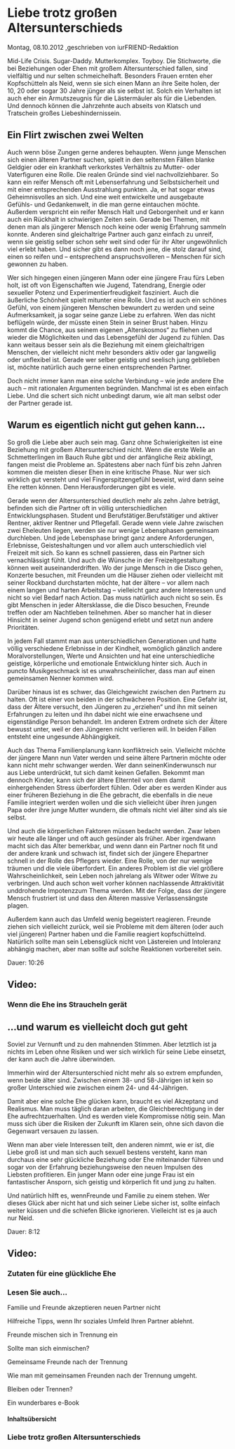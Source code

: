 # Liebe trotz großen Altersunterschieds

Montag, 08.10.2012 ,geschrieben von iurFRIEND-Redaktion

Mid-Life Crisis. Sugar-Daddy. Mutterkomplex. Toyboy. Die Stichworte, die bei Beziehungen oder Ehen mit großem Altersunterschied fallen, sind vielfältig und nur selten schmeichelhaft. Besonders Frauen ernten eher Kopfschütteln als Neid, wenn sie sich einen Mann an ihre Seite holen, der 10, 20 oder sogar 30 Jahre jünger als sie selbst ist. Solch ein Verhalten ist auch eher ein Armutszeugnis für die Lästermäuler als für die Liebenden. Und dennoch können die Jahrzehnte auch abseits von Klatsch und Tratschein großes Liebeshindernissein.

## Ein Flirt zwischen zwei Welten

Auch wenn böse Zungen gerne anderes behaupten. Wenn junge Menschen sich einen älteren Partner suchen, spielt in den seltensten Fällen blanke Geldgier oder ein krankhaft verkorkstes Verhältnis zu Mutter- oder Vaterfiguren eine Rolle. Die realen Gründe sind viel nachvollziehbarer. So kann ein reifer Mensch oft mit Lebenserfahrung und Selbstsicherheit und mit einer entsprechenden Ausstrahlung punkten. Ja, er hat sogar etwas Geheimnisvolles an sich. Und eine weit entwickelte und ausgebaute Gefühls- und Gedankenwelt, in die man gerne eintauchen möchte. Außerdem verspricht ein reifer Mensch Halt und Geborgenheit und er kann auch ein Rückhalt in schwierigen Zeiten sein. Gerade bei Themen, mit denen man als jüngerer Mensch noch keine oder wenig Erfahrung sammeln konnte. Anderen sind gleichaltrige Partner auch ganz einfach zu unreif, wenn sie geistig selber schon sehr weit sind oder für ihr Alter ungewöhnlich viel erlebt haben. Und sicher gibt es dann noch jene, die stolz darauf sind, einen so reifen und – entsprechend anspruchsvolleren – Menschen für sich gewonnen zu haben.

Wer sich hingegen einen jüngeren Mann oder eine jüngere Frau fürs Leben holt, ist oft von Eigenschaften wie Jugend, Tatendrang, Energie oder sexueller Potenz und Experimentierfreudigkeit fasziniert. Auch die äußerliche Schönheit spielt mitunter eine Rolle. Und es ist auch ein schönes Gefühl, von einem jüngeren Menschen bewundert zu werden und seine Aufmerksamkeit, ja sogar seine ganze Liebe zu erfahren. Wen das nicht beflügeln würde, der müsste einen Stein in seiner Brust haben. Hinzu kommt die Chance, aus seinem eigenen „Alterskosmos“ zu fliehen und wieder die Möglichkeiten und das Lebensgefühl der Jugend zu fühlen. Das kann weitaus besser sein als die Beziehung mit einem gleichaltrigen Menschen, der vielleicht nicht mehr besonders aktiv oder gar langweilig oder unflexibel ist. Gerade wer selber geistig und seelisch jung geblieben ist, möchte natürlich auch gerne einen entsprechenden Partner.

Doch nicht immer kann man eine solche Verbindung – wie jede andere Ehe auch – mit rationalen Argumenten begründen. Manchmal ist es eben einfach Liebe. Und die schert sich nicht unbedingt darum, wie alt man selbst oder der Partner gerade ist.

## Warum es eigentlich nicht gut gehen kann...

So groß die Liebe aber auch sein mag. Ganz ohne Schwierigkeiten ist eine Beziehung mit großem Altersunterschied nicht. Wenn die erste Welle an Schmetterlingen im Bauch Ruhe gibt und der anfängliche Reiz abklingt, fangen meist die Probleme an. Spätestens aber nach fünf bis zehn Jahren kommen die meisten dieser Ehen in eine kritische Phase. Nur wer sich wirklich gut versteht und viel Fingerspitzengefühl beweist, wird dann seine Ehe retten können. Denn Herausforderungen gibt es viele.

Gerade wenn der Altersunterschied deutlich mehr als zehn Jahre beträgt, befinden sich die Partner oft in völlig unterschiedlichen Entwicklungsphasen. Student und Berufstätiger.Berufstätiger und aktiver Rentner, aktiver Rentner und Pflegefall. Gerade wenn viele Jahre zwischen zwei Eheleuten liegen, werden sie nur wenige Lebensphasen gemeinsam durchleben. Und jede Lebensphase bringt ganz andere Anforderungen, Erlebnisse, Geisteshaltungen und vor allem auch unterschiedlich viel Freizeit mit sich. So kann es schnell passieren, dass ein Partner sich vernachlässigt fühlt. Und auch die Wünsche in der Freizeitgestaltung können weit auseinanderdriften. Wo der junge Mensch in die Disco gehen, Konzerte besuchen, mit Freunden um die Häuser ziehen oder vielleicht mit seiner Rockband durchstarten möchte, hat der ältere – vor allem nach einem langen und harten Arbeitstag – vielleicht ganz andere Interessen und nicht so viel Bedarf nach Action. Das muss natürlich auch nicht so sein. Es gibt Menschen in jeder Altersklasse, die die Disco besuchen, Freunde treffen oder am Nachtleben teilnehmen. Aber so mancher hat in dieser Hinsicht in seiner Jugend schon genügend erlebt und setzt nun andere Prioritäten.

In jedem Fall stammt man aus unterschiedlichen Generationen und hatte völlig verschiedene Erlebnisse in der Kindheit, womöglich gänzlich andere Moralvorstellungen, Werte und Ansichten und hat eine unterschiedliche geistige, körperliche und emotionale Entwicklung hinter sich. Auch in puncto Musikgeschmack ist es unwahrscheinlicher, dass man auf einen gemeinsamen Nenner kommen wird.

Darüber hinaus ist es schwer, das Gleichgewicht zwischen den Partnern zu halten. Oft ist einer von beiden in der schwächeren Position. Eine Gefahr ist, dass der Ältere versucht, den Jüngeren zu „erziehen“ und ihn mit seinen Erfahrungen zu leiten und ihn dabei nicht wie eine erwachsene und eigenständige Person behandelt. Im anderen Extrem ordnete sich der Ältere bewusst unter, weil er den Jüngeren nicht verlieren will. In beiden Fällen entsteht eine ungesunde Abhängigkeit.

Auch das Thema Familienplanung kann konfliktreich sein. Vielleicht möchte der jüngere Mann nun Vater werden und seine ältere Partnerin möchte oder kann nicht mehr schwanger werden. Wer dann seinenKinderwunsch nur aus Liebe unterdrückt, tut sich damit keinen Gefallen. Bekommt man dennoch Kinder, kann sich der ältere Elternteil von dem damit einhergehenden Stress überfordert fühlen. Oder aber es werden Kinder aus einer früheren Beziehung in die Ehe gebracht, die ebenfalls in die neue Familie integriert werden wollen und die sich vielleicht über ihren jungen Papa oder ihre junge Mutter wundern, die oftmals nicht viel älter sind als sie selbst.

Und auch die körperlichen Faktoren müssen bedacht werden. Zwar leben wir heute alle länger und oft auch gesünder als früher. Aber irgendwann macht sich das Alter bemerkbar, und wenn dann ein Partner noch fit und der andere krank und schwach ist, findet sich der jüngere Ehepartner schnell in der Rolle des Pflegers wieder. Eine Rolle, von der nur wenige träumen und die viele überfordert. Ein anderes Problem ist die viel größere Wahrscheinlichkeit, sein Leben noch jahrelang als Witwer oder Witwe zu verbringen. Und auch schon weit vorher können nachlassende Attraktivität unddrohende Impotenzzum Thema werden. Mit der Folge, dass der jüngere Mensch frustriert ist und dass den Älteren massive Verlassensängste plagen.

Außerdem kann auch das Umfeld wenig begeistert reagieren. Freunde ziehen sich vielleicht zurück, weil sie Probleme mit dem älteren (oder auch viel jüngeren) Partner haben und die Familie reagiert kopfschüttelnd. Natürlich sollte man sein Lebensglück nicht von Lästereien und Intoleranz abhängig machen, aber man sollte auf solche Reaktionen vorbereitet sein.

Dauer: 10:26

## Video:

### Wenn die Ehe ins Straucheln gerät

## ...und warum es vielleicht doch gut geht

Soviel zur Vernunft und zu den mahnenden Stimmen. Aber letztlich ist ja nichts im Leben ohne Risiken und wer sich wirklich für seine Liebe einsetzt, der kann auch die Jahre überwinden.

Immerhin wird der Altersunterschied nicht mehr als so extrem empfunden, wenn beide älter sind. Zwischen einem 38- und 58-Jährigen ist kein so großer Unterschied wie zwischen einem 24- und 44-Jährigen.

Damit aber eine solche Ehe glücken kann, braucht es viel Akzeptanz und Realismus. Man muss täglich daran arbeiten, die Gleichberechtigung in der Ehe aufrechtzuerhalten. Und es werden viele Kompromisse nötig sein. Man muss sich über die Risiken der Zukunft im Klaren sein, ohne sich davon die Gegenwart versauen zu lassen.

Wenn man aber viele Interessen teilt, den anderen nimmt, wie er ist, die Liebe groß ist und man sich auch sexuell bestens versteht, kann man durchaus eine sehr glückliche Beziehung oder Ehe miteinander führen und sogar von der Erfahrung beziehungsweise den neuen Impulsen des Liebsten profitieren. Ein junger Mann oder eine junge Frau ist ein fantastischer Ansporn, sich geistig und körperlich fit und jung zu halten.

Und natürlich hilft es, wennFreunde und Familie zu einem stehen. Wer dieses Glück aber nicht hat und sich seiner Liebe sicher ist, sollte einfach weiter küssen und die schiefen Blicke ignorieren. Vielleicht ist es ja auch nur Neid.

Dauer: 8:12

## Video:

### Zutaten für eine glückliche Ehe

### Lesen Sie auch...

Familie und Freunde akzeptieren neuen Partner nicht

Hilfreiche Tipps, wenn Ihr soziales Umfeld Ihren Partner ablehnt.

Freunde mischen sich in Trennung ein

Sollte man sich einmischen?

Gemeinsame Freunde nach der Trennung

Wie man mit gemeinsamen Freunden nach der Trennung umgeht.

Bleiben oder Trennen?

Ein wunderbares e-Book

#### Inhaltsübersicht

### Liebe trotz großen Altersunterschieds